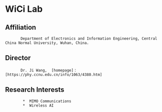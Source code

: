 # WiCi Lab
## Affiliation
           Department of Electronics and Information Engineering, Central China Normal University, Wuhan, China.
## Director
           Dr. Ji Wang,  [homepage]：[https://phy.ccnu.edu.cn/info/1063/4380.htm]
## Research Interests
            *  MIMO Communications
            *  Wireless AI

